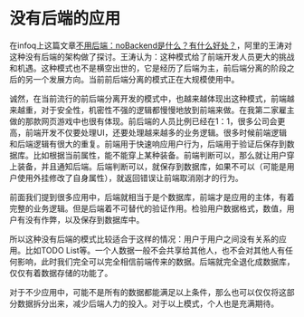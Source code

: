 没有后端的应用
===

在infoq上这篇文章[不用后端：noBackend是什么？有什么好处？](http://www.infoq.com/cn/news/2013/06/wangtao-on-nobackend)，阿里的王涛对这种没有后端的架构做了探讨。王涛认为：这种模式给了前端开发人员更大的挑战和机遇。这种模式也不是横空出世的，它是经历了后端为主，前后端分离的阶段之后的另一个发展方向。当前前后端分离的模式正在大规模使用中。  

诚然，在当前流行的前后端分离开发的模式中，也越来越体现出这种模式，前端越来越重，对于安全性，机密性不强的逻辑都慢慢地放到前端来做。在我第二家雇主做的那款网页游戏中也很有体现。前后端的人员比例已经在1：1，很多公司会更高，前端开发不仅要处理UI，还要处理越来越多的业务逻辑。很多时候前端逻辑和后端逻辑有很大的重复。前端用于快速响应用户行为，后端用于验证后保存到数据库。比如根据当前属性，能不能穿上某种装备。前端判断可以，那么就让用户穿上装备，并且通知后端。后端判断可以，就保存到数据库，如果不可以（可能是用户使用外挂修改了自身属性），就返回错误让前端取消刚才的行为。  

前面我们提到很多应用中，后端就相当于是个数据库，前端才是应用的主体，有着完整的业务逻辑。但是后端着不可替代的验证作用。检验用户数据格式，数值，用户有没有作弊，以及保存到数据库中。  

所以这种没有后端的模式比较适合于这样的情况：用户于用户之间没有关系的应用。比如TODO List等。一个人数据一般不会共享给其他人，也不会对其他人有任何影响，此时我们完全可以完全相信前端传来的数据。后端就完全退化成数据库，仅仅有着数据存储的功能了。  

对于不少应用中，可能不是所有的数据都能满足以上条件，那么也可以仅仅将这部分数据拆分出来，减少后端人力的投入。对于以上模式，个人也是充满期待。  